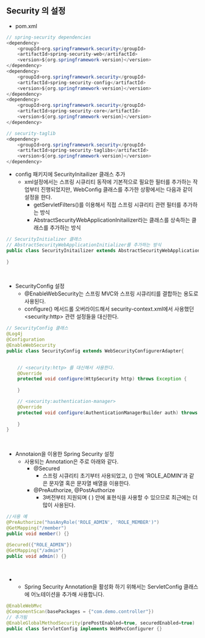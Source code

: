 ## Security 의 설정
- pom.xml
```java
// spring-security dependencies
<dependency>
    <groupId>org.springframework.security</groupId>
    <artifactId>spring-security-web</artifactId>
    <version>${org.springframework-version}</version>
</dependency>
<dependency>
    <groupId>org.springframework.security</groupId>
    <artifactId>spring-security-config</artifactId>
    <version>${org.springframework-version}</version>
</dependency>
<dependency>
    <groupId>org.springframework.security</groupId>
    <artifactId>spring-security-core</artifactId>
    <version>${org.springframework-version}</version>
</dependency>

// security-taglib
<dependency>
    <groupId>org.springframework.security</groupId>
    <artifactId>spring-security-taglibs</artifactId>
    <version>${org.springframework-version}</version>
</dependency>
```

- config 패키지에 SecurityInitailizer 클래스 추가
    - xml설정에서는 스프링 시큐리티 동작에 기본적으로 필요한 필터를 추가하는 작업부터 진행되었지만, WebConfig 클래스를 추가한 상황에서는 다음과 같이 설정을 한다.
        - getServletFilters()를 이용해서 직접 스프링 시큐리티 관련 필터를 추가하는 방식
        - AbstractSecurityWebApplicationInitailizer라는 클래스를 상속하는 클래스를 추가하는 방식
```java
// SecurityInitializer 클래스
// AbstractSecurityWebApplicationInitializer를 추가하는 방식
public class SecurityInitailizer extends AbstractSecurityWebApplicationInitializer{
    
}
```
<br>

- SecurityConfig 설정
    - @EnableWebSecurity는 스프링 MVC와 스프링 시큐리티를 결합하는 용도로 사용된다. 
    - configure() 메서드롤 오버라이드해서 security-context.xml에서 사용했던 \<security:http> 관련 설정들을 대신한다.
```java
// SecurityConfig 클래스
@Log4j
@Configuration
@EnableWebSecurity
public class SecurityConfig extends WebSecurityConfigurerAdapter{
	

    // <security:http> 를 대신해서 사용한다.
	@Override
	protected void configure(HttpSecurity http) throws Exception {
		
	}

    // <security:authentication-manager>
    @Override
	protected void configure(AuthenticationManagerBuilder auth) throws Exception {
		
	}
}
```
<br>

- Annotaion을 이용한 Spring Security 설정
    - 사용되는 Annotation은 주로 아래와 같다.
        - @Secured
            - 스프링 시큐리티 초기부터 사용되었고, () 안에 'ROLE_ADMIN'과 같은 문자열 혹은 문자열 배열을 이용한다.
        - @PreAuthorize, @PostAuthorize
            - 3버전부터 지원되며 ( ) 안에 표현식을 사용할 수 있으므로 최근에는 더 많이 사용된다.

```java
//사용 예
@PreAuthorize("hasAnyRole('ROLE_ADMIN', 'ROLE_MEMBER')")
@GetMapping("/member")
public void member() {}

@Secured({"ROLE_ADMIN"})
@GetMapping("/admin")
public void admin() {}
```
<br>

-   - Spring Security Annotation을 활성화 하기 위해서는 ServletConfig 클래스에 어노테이션을 추가해 사용합니다.
```java
@EnableWebMvc
@ComponentScan(basePackages = {"com.demo.controller"})
// 추가됨
@EnableGlobalMethodSecurity(prePostEnabled=true, securedEnabled=true)
public class ServletConfig implements WebMvcConfigurer {}
```
